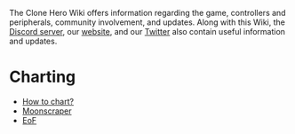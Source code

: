<!-- TITLE: Welcome to the Clone Hero Wiki! -->
<!-- SUBTITLE: don't get lost man -->

The Clone Hero Wiki offers information regarding the game, controllers and peripherals, community involvement, and updates. Along with this Wiki, the [Discord server](https://discordapp.com/invite/Hsn4Cgu), our [website](http://clonehero.net/), and our [Twitter](https://twitter.com/clonehero) also contain useful information and updates.

# Charting
* [How to chart?](charting)
* [Moonscraper](moonscraper)
* [EoF](eof)